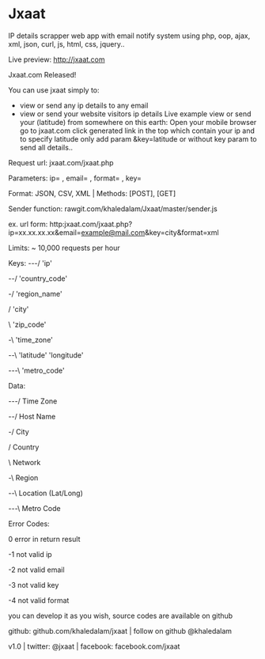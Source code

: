 # Jxaat

IP details scrapper web app with email notify system using php, oop, ajax, xml, json, curl, js, html, css, jquery..

Live preview: http://jxaat.com


Jxaat.com Released!

You can use jxaat simply to:
- view or send any ip details to any email
- view or send your website visitors ip details
Live example view or send your (latitude) from somewhere on this earth:
Open your mobile browser go to jxaat.com click generated link in the top which contain your ip
and to specify latitude only add param &key=latitude or without key param to send all details..

Request url: jxaat.com/jxaat.php

Parameters: ip= , email= , format= , key=

Format: JSON, CSV, XML | Methods: [POST], [GET]

Sender function: rawgit.com/khaledalam/Jxaat/master/sender.js

ex. url form: http:jxaat.com/jxaat.php?ip=xx.xx.xx.xx&email=example@mail.com&key=city&format=xml

Limits: ~ 10,000 requests per hour


Keys:
---/ 'ip'

--/ 'country_code'

-/ 'region_name'

/ 'city'

\ 'zip_code'

-\ 'time_zone'

--\ 'latitude' 'longitude'

---\ 'metro_code'

Data:

---/ Time Zone

--/ Host Name

-/ City

/ Country

\ Network

-\ Region

--\ Location (Lat/Long)

---\ Metro Code


Error Codes:

0 error in return result

-1 not valid ip

-2 not valid email

-3 not valid key

-4 not valid format

you can develop it as you wish, source codes are available on github 

github: github.com/khaledalam/jxaat | follow on github @khaledalam

v1.0 | twitter: @jxaat | facebook: facebook.com/jxaat
